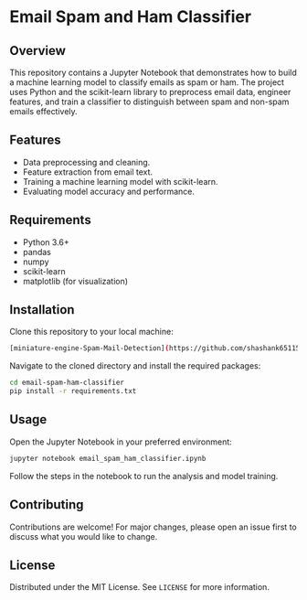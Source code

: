 # Email Spam and Ham Classifier

## Overview
This repository contains a Jupyter Notebook that demonstrates how to build a machine learning model to classify emails as spam or ham. The project uses Python and the scikit-learn library to preprocess email data, engineer features, and train a classifier to distinguish between spam and non-spam emails effectively.

## Features
- Data preprocessing and cleaning.
- Feature extraction from email text.
- Training a machine learning model with scikit-learn.
- Evaluating model accuracy and performance.

## Requirements
- Python 3.6+
- pandas
- numpy
- scikit-learn
- matplotlib (for visualization)

## Installation
Clone this repository to your local machine:
```bash
[miniature-engine-Spam-Mail-Detection](https://github.com/shashank651156/miniature-engine-Spam-Mail-Detection-/tree/main)
```

Navigate to the cloned directory and install the required packages:
```bash
cd email-spam-ham-classifier
pip install -r requirements.txt
```

## Usage
Open the Jupyter Notebook in your preferred environment:
```bash
jupyter notebook email_spam_ham_classifier.ipynb
```

Follow the steps in the notebook to run the analysis and model training.

## Contributing
Contributions are welcome! For major changes, please open an issue first to discuss what you would like to change.

## License
Distributed under the MIT License. See `LICENSE` for more information.
